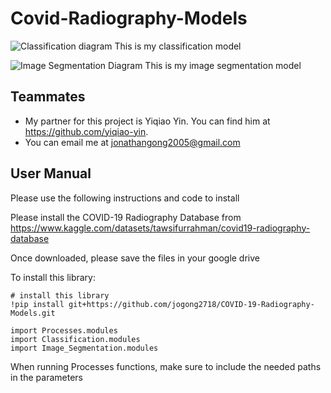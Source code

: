 # Covid-Radiography-Models

![Classification diagram](https://user-images.githubusercontent.com/82681643/199414405-97919ef9-9e3b-4f85-96d8-667d198d83b0.png)
This is my classification model

![Image Segmentation Diagram](https://user-images.githubusercontent.com/82681643/199414409-15446b75-9b55-42a6-a68f-8284903053e8.png)
This is my image segmentation model

## Teammates
- My partner for this project is Yiqiao Yin. You can find him at https://github.com/yiqiao-yin.
- You can email me at jonathangong2005@gmail.com

## User Manual
Please use the following instructions and code to install

Please install the COVID-19 Radiography Database from https://www.kaggle.com/datasets/tawsifurrahman/covid19-radiography-database

Once downloaded, please save the files in your google drive

To install this library:
```
# install this library
!pip install git+https://github.com/jogong2718/COVID-19-Radiography-Models.git
```

```
import Processes.modules
import Classification.modules
import Image_Segmentation.modules
```

When running Processes functions, make sure to include the needed paths in the parameters 
